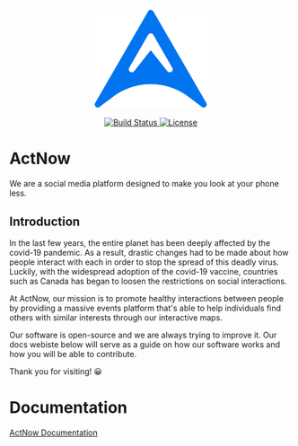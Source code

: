 <p align="center">
  <a href="https://act-now.netlify.app/" target="_blank">
    <img alt="ActNow" width="200" src="https://raw.githubusercontent.com/GDSCUTM-CommunityProjects/ActNow/master/src/documentation/static/img/logo.svg">
  </a>
</p>

<p align="center"> 
   <a href="https://app.netlify.com/sites/act-now/deploys">
    <img alt="Build Status" src="https://api.netlify.com/api/v1/badges/1762c5e5-df26-4f3d-9456-cd1a96cb587b/deploy-status">
  </a>
  <a href="https://github.com/UTM-Hacklab/VIAplanner/blob/master/LICENSE">
    <img alt="License" src="https://img.shields.io/badge/license-MIT-green?style=flat">
  </a>
</p>


# ActNow

We are a social media platform designed to make you look at your phone less.

## Introduction

In the last few years, the entire planet has been deeply affected by the covid-19 pandemic. As a result, drastic changes had to be made about how people interact with each in order to stop the spread of this deadly virus. Luckily, with the widespread adoption of the covid-19 vaccine, countries such as Canada has began to loosen the restrictions on social interactions.

At ActNow, our mission is to promote healthy interactions between people by providing a massive events platform that's able to help individuals find others with similar interests through our interactive maps.

Our software is open-source and we are always trying to improve it. Our docs webiste below will serve as a guide on how our software works and how you will be able to contribute.

Thank you for visiting! 😀

# Documentation
[ActNow Documentation](https://act-now.netlify.app/)
